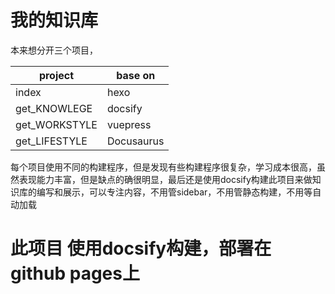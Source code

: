 # 我的知识库



本来想分开三个项目，


|project| base on|
|---|---|
|index|hexo|
|get_KNOWLEGE |docsify|
|get_WORKSTYLE|vuepress|
|get_LIFESTYLE|Docusaurus|




每个项目使用不同的构建程序，但是发现有些构建程序很复杂，学习成本很高，虽然表现能力丰富，但是缺点的确很明显，最后还是使用docsify构建此项目来做知识库的编写和展示，可以专注内容，不用管sidebar，不用管静态构建，不用等自动加载



# 此项目 使用docsify构建，部署在github pages上